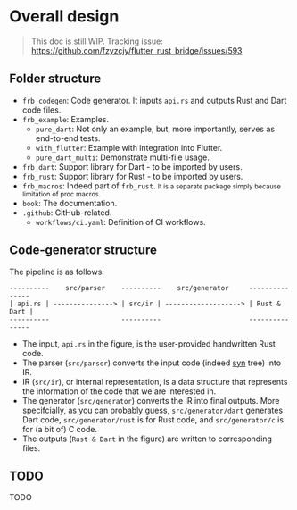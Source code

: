 # Overall design

> This doc is still WIP. Tracking issue: https://github.com/fzyzcjy/flutter_rust_bridge/issues/593

## Folder structure

* `frb_codegen`: Code generator. It inputs `api.rs` and outputs Rust and Dart code files.
* `frb_example`: Examples.
  * `pure_dart`: Not only an example, but, more importantly, serves as end-to-end tests.
  * `with_flutter`: Example with integration into Flutter.
  * `pure_dart_multi`: Demonstrate multi-file usage.
* `frb_dart`: Support library for Dart - to be imported by users.
* `frb_rust`: Support library for Rust - to be imported by users.
* `frb_macros`: Indeed part of `frb_rust`. <small>It is a separate package simply because limitation of proc macros.</small>
* `book`: The documentation.
* `.github`: GitHub-related.
  * `workflows/ci.yaml`: Definition of CI workflows.

## Code-generator structure

The pipeline is as follows:

```
----------    src/parser    ----------    src/generator     ---------------
| api.rs | ---------------> | src/ir | -------------------> | Rust & Dart |
----------                  ----------                      ---------------
```

* The input, `api.rs` in the figure, is the user-provided handwritten Rust code.
* The parser (`src/parser`) converts the input code (indeed [syn](https://crates.io/crates/syn) tree) into IR.
* IR (`src/ir`), or internal representation, is a data structure that represents the information of the code that we are interested in.
* The generator (`src/generator`) converts the IR into final outputs. More specifcially, as you can probably guess, `src/generator/dart` generates Dart code, `src/generator/rust` is for Rust code, and `src/generator/c` is for (a bit of) C code.
* The outputs (`Rust & Dart` in the figure) are written to corresponding files.

## TODO

TODO
